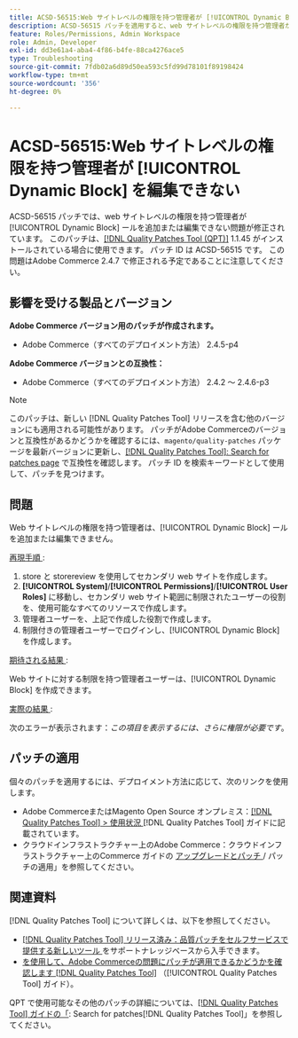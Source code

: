 ```yaml
---
title: ACSD-56515:Web サイトレベルの権限を持つ管理者が [!UICONTROL Dynamic Block] を編集できない
description: ACSD-56515 パッチを適用すると、web サイトレベルの権限を持つ管理者が [!UICONTROL Dynamic Block] を追加または編集できないAdobe Commerceの問題を修正できます。
feature: Roles/Permissions, Admin Workspace
role: Admin, Developer
exl-id: dd3e61a4-aba4-4f86-b4fe-88ca4276ace5
type: Troubleshooting
source-git-commit: 7fdb02a6d89d50ea593c5fd99d78101f89198424
workflow-type: tm+mt
source-wordcount: '356'
ht-degree: 0%

---
```


# ACSD-56515:Web サイトレベルの権限を持つ管理者が [!UICONTROL Dynamic Block] を編集できない

ACSD-56515 パッチでは、web サイトレベルの権限を持つ管理者が [!UICONTROL Dynamic Block] ールを追加または編集できない問題が修正されています。 このパッチは、[[!DNL Quality Patches Tool (QPT)]](https://experienceleague.adobe.com/en/docs/commerce-operations/tools/quality-patches-tool/quality-patches-tool-to-self-serve-quality-patches) 1.1.45 がインストールされている場合に使用できます。 パッチ ID は ACSD-56515 です。 この問題はAdobe Commerce 2.4.7 で修正される予定であることに注意してください。

## 影響を受ける製品とバージョン

**Adobe Commerce バージョン用のパッチが作成されます。**

* Adobe Commerce（すべてのデプロイメント方法） 2.4.5-p4

**Adobe Commerce バージョンとの互換性：**

* Adobe Commerce（すべてのデプロイメント方法） 2.4.2 ～ 2.4.6-p3

>[!NOTE]
>
>このパッチは、新しい [!DNL Quality Patches Tool] リリースを含む他のバージョンにも適用される可能性があります。 パッチがAdobe Commerceのバージョンと互換性があるかどうかを確認するには、`magento/quality-patches` パッケージを最新バージョンに更新し、[[!DNL Quality Patches Tool]: Search for patches page](https://experienceleague.adobe.com/tools/commerce-quality-patches/index.html) で互換性を確認します。 パッチ ID を検索キーワードとして使用して、パッチを見つけます。

## 問題

Web サイトレベルの権限を持つ管理者は、[!UICONTROL Dynamic Block] ールを追加または編集できません。

<u> 再現手順 </u>:

1. store と storereview を使用してセカンダリ web サイトを作成します。
1. **[!UICONTROL System]**/**[!UICONTROL Permissions]**/**[!UICONTROL User Roles]** に移動し、セカンダリ web サイト範囲に制限されたユーザーの役割を、使用可能なすべてのリソースで作成します。
1. 管理者ユーザーを、上記で作成した役割で作成します。
1. 制限付きの管理者ユーザーでログインし、[!UICONTROL Dynamic Block] を作成します。

<u> 期待される結果 </u>:

Web サイトに対する制限を持つ管理者ユーザーは、[!UICONTROL Dynamic Block] を作成できます。

<u> 実際の結果 </u>:

次のエラーが表示されます：*この項目を表示するには、さらに権限が必要です*。

## パッチの適用

個々のパッチを適用するには、デプロイメント方法に応じて、次のリンクを使用します。

* Adobe CommerceまたはMagento Open Source オンプレミス：[[!DNL Quality Patches Tool] > 使用状況 ](/help/tools/quality-patches-tool/usage.md)[!DNL Quality Patches Tool] ガイドに記載されています。
* クラウドインフラストラクチャー上のAdobe Commerce：クラウドインフラストラクチャー上のCommerce ガイドの [ アップグレードとパッチ ](https://experienceleague.adobe.com/docs/commerce-cloud-service/user-guide/develop/upgrade/apply-patches.html)/ パッチの適用」を参照してください。

## 関連資料

[!DNL Quality Patches Tool] について詳しくは、以下を参照してください。

* [[!DNL Quality Patches Tool]  リリース済み：品質パッチをセルフサービスで提供する新しいツール ](https://experienceleague.adobe.com/en/docs/commerce-operations/tools/quality-patches-tool/quality-patches-tool-to-self-serve-quality-patches) をサポートナレッジベースから入手できます。
* [ を使用して、Adobe Commerceの問題にパッチが適用できるかどうかを確認します  [!DNL Quality Patches Tool]](/help/tools/quality-patches-tool/patches-available-in-qpt/check-patch-for-magento-issue-with-magento-quality-patches.md) （[!UICONTROL Quality Patches Tool] ガイド）。


QPT で使用可能なその他のパッチの詳細については、[[!DNL Quality Patches Tool] ガイドの「](https://experienceleague.adobe.com/tools/commerce-quality-patches/index.html): Search for patches[!DNL Quality Patches Tool]」を参照してください。
